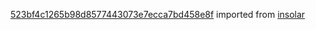 [523bf4c1265b98d8577443073e7ecca7bd458e8f](https://github.com/insolar/insolar/commit/523bf4c1265b98d8577443073e7ecca7bd458e8f) imported from [insolar](https://github.com/insolar/insolar)
